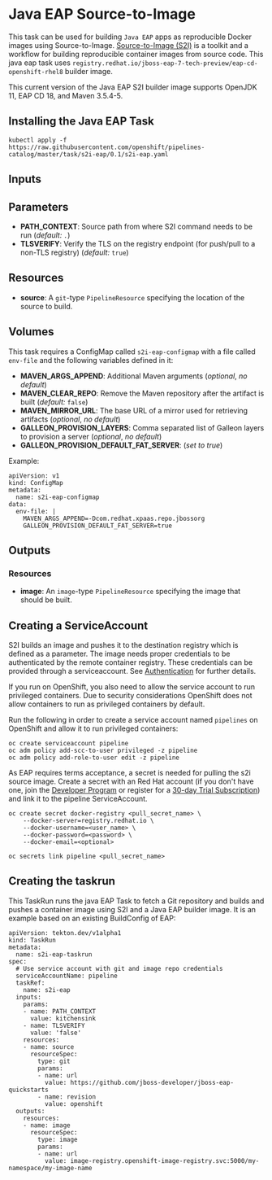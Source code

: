# Java EAP Source-to-Image

This task can be used for building `Java EAP` apps as reproducible Docker 
images using Source-to-Image. [Source-to-Image (S2I)](https://github.com/openshift/source-to-image) is a toolkit and a workflow for building reproducible container images from source code. This java eap task uses `registry.redhat.io/jboss-eap-7-tech-preview/eap-cd-openshift-rhel8` builder image.

This current version of the Java EAP S2I builder image supports OpenJDK 11, EAP CD 18, and Maven 3.5.4-5.

## Installing the Java EAP Task

```
kubectl apply -f https://raw.githubusercontent.com/openshift/pipelines-catalog/master/task/s2i-eap/0.1/s2i-eap.yaml
```

## Inputs

## Parameters

* **PATH_CONTEXT**: Source path from where S2I command needs to be run
  (_default: `.`_)
* **TLSVERIFY**: Verify the TLS on the registry endpoint (for push/pull to a non-TLS registry) (_default:_ `true`)


## Resources

* **source**: A `git`-type `PipelineResource` specifying the location of the source to build.

## Volumes
This task requires a ConfigMap called `s2i-eap-configmap` with a file called `env-file` and the following variables defined in it:

* **MAVEN_ARGS_APPEND**: Additional Maven arguments (_optional_, _no default_)
* **MAVEN_CLEAR_REPO**: Remove the Maven repository after the artifact is 
  built (_default:_ `false`)
* **MAVEN_MIRROR_URL**: The base URL of a mirror used for retrieving artifacts 
  (_optional_, _no default_)
* **GALLEON_PROVISION_LAYERS**: Comma separated list of Galleon layers to provision a server (_optional_, _no default_)
* **GALLEON_PROVISION_DEFAULT_FAT_SERVER**: (_set to true_)

Example:
```
apiVersion: v1
kind: ConfigMap
metadata:
  name: s2i-eap-configmap
data:
  env-file: |
    MAVEN_ARGS_APPEND=-Dcom.redhat.xpaas.repo.jbossorg
    GALLEON_PROVISION_DEFAULT_FAT_SERVER=true
```

## Outputs

### Resources

* **image**: An `image`-type `PipelineResource` specifying the image that should
  be built.

## Creating a ServiceAccount

S2I builds an image and pushes it to the destination registry which is
defined as a parameter. The image needs proper credentials to be 
authenticated by the remote container registry. These credentials can 
be provided through a serviceaccount. See [Authentication](https://github.com/tektoncd/pipeline/blob/master/docs/auth.md#basic-authentication-docker)
for further details.

If you run on OpenShift, you also need to allow the service
account to run privileged containers. Due to security considerations 
OpenShift does not allow containers to run as privileged containers 
by default.

Run the following in order to create a service account named
`pipelines` on OpenShift and allow it to run privileged containers:

```
oc create serviceaccount pipeline
oc adm policy add-scc-to-user privileged -z pipeline
oc adm policy add-role-to-user edit -z pipeline
```

As EAP requires terms acceptance, a secret is needed for pulling the s2i source image. Create a secret with an Red Hat account (if you don't have one, join the [Developer Program](https://developers.redhat.com/) or register for a [30-day Trial Subscription](https://access.redhat.com/products/red-hat-jboss-enterprise-application-platform/evaluation)) and link it to the pipeline ServiceAccount.

```
oc create secret docker-registry <pull_secret_name> \
    --docker-server=registry.redhat.io \
    --docker-username=<user_name> \
    --docker-password=<password> \
    --docker-email=<optional>

oc secrets link pipeline <pull_secret_name>
```


## Creating the taskrun

This TaskRun runs the java EAP Task to fetch a Git repository and builds and pushes a container image using S2I and a Java EAP builder image. It is an example based on an existing BuildConfig of EAP:

```
apiVersion: tekton.dev/v1alpha1
kind: TaskRun
metadata:
  name: s2i-eap-taskrun
spec:
  # Use service account with git and image repo credentials
  serviceAccountName: pipeline
  taskRef:
    name: s2i-eap
  inputs:
    params:
    - name: PATH_CONTEXT
      value: kitchensink
    - name: TLSVERIFY
      value: 'false'
    resources:
    - name: source
      resourceSpec:
        type: git
        params:
        - name: url
          value: https://github.com/jboss-developer/jboss-eap-quickstarts
        - name: revision
          value: openshift
  outputs:
    resources:
    - name: image
      resourceSpec:
        type: image
        params:
        - name: url
          value: image-registry.openshift-image-registry.svc:5000/my-namespace/my-image-name
```
